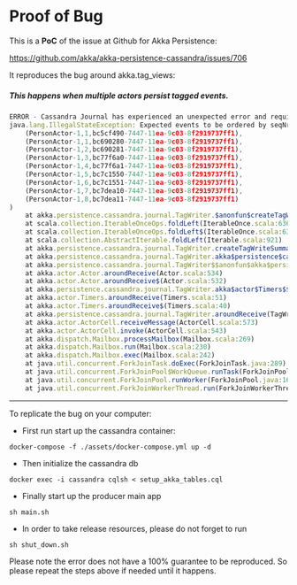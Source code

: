 # Proof of Bug
This is a **PoC** of the issue at Github for Akka Persistence:
    
https://github.com/akka/akka-persistence-cassandra/issues/706

It reproduces the bug around akka.tag_views:
##### This happens when multiple actors persist tagged events.
```js 
ERROR - Cassandra Journal has experienced an unexpected error and requires an ActorSystem restart.
java.lang.IllegalStateException: Expected events to be ordered by seqNr. PersonActor-1 Events: Vector(
    (PersonActor-1,1,bc5cf490-7447-11ea-9c03-8f2919737ff1),
    (PersonActor-1,1,bc690280-7447-11ea-9c03-8f2919737ff1),
    (PersonActor-1,2,bc690281-7447-11ea-9c03-8f2919737ff1),
    (PersonActor-1,3,bc77f6a0-7447-11ea-9c03-8f2919737ff1),
    (PersonActor-1,4,bc77f6a1-7447-11ea-9c03-8f2919737ff1),
    (PersonActor-1,5,bc7c1550-7447-11ea-9c03-8f2919737ff1),
    (PersonActor-1,6,bc7c1551-7447-11ea-9c03-8f2919737ff1),
    (PersonActor-1,7,bc7dea10-7447-11ea-9c03-8f2919737ff1),
    (PersonActor-1,8,bc7dea11-7447-11ea-9c03-8f2919737ff1)
)
    at akka.persistence.cassandra.journal.TagWriter.$anonfun$createTagWriteSummary$1(TagWriter.scala:359)
    at scala.collection.IterableOnceOps.foldLeft(IterableOnce.scala:636)
    at scala.collection.IterableOnceOps.foldLeft$(IterableOnce.scala:632)
    at scala.collection.AbstractIterable.foldLeft(Iterable.scala:921)
    at akka.persistence.cassandra.journal.TagWriter.createTagWriteSummary(TagWriter.scala:352)
    at akka.persistence.cassandra.journal.TagWriter.akka$persistence$cassandra$journal$TagWriter$$write(TagWriter.scala:337)
    at akka.persistence.cassandra.journal.TagWriter$$anonfun$akka$persistence$cassandra$journal$TagWriter$$idle$1.applyOrElse(TagWriter.scala:148)
    at akka.actor.Actor.aroundReceive(Actor.scala:534)
    at akka.actor.Actor.aroundReceive$(Actor.scala:532)
    at akka.persistence.cassandra.journal.TagWriter.akka$actor$Timers$$super$aroundReceive(TagWriter.scala:98)
    at akka.actor.Timers.aroundReceive(Timers.scala:51)
    at akka.actor.Timers.aroundReceive$(Timers.scala:40)
    at akka.persistence.cassandra.journal.TagWriter.aroundReceive(TagWriter.scala:98)
    at akka.actor.ActorCell.receiveMessage(ActorCell.scala:573)
    at akka.actor.ActorCell.invoke(ActorCell.scala:543)
    at akka.dispatch.Mailbox.processMailbox(Mailbox.scala:269)
    at akka.dispatch.Mailbox.run(Mailbox.scala:230)
    at akka.dispatch.Mailbox.exec(Mailbox.scala:242)
    at java.util.concurrent.ForkJoinTask.doExec(ForkJoinTask.java:289)
    at java.util.concurrent.ForkJoinPool$WorkQueue.runTask(ForkJoinPool.java:1056)
    at java.util.concurrent.ForkJoinPool.runWorker(ForkJoinPool.java:1692)
    at java.util.concurrent.ForkJoinWorkerThread.run(ForkJoinWorkerThread.java:157)
```

----------------------------------------------------

To replicate the bug on your computer:

- First run start up the cassandra container:
```
docker-compose -f ./assets/docker-compose.yml up -d
```
- Then initialize the cassandra db
```
docker exec -i cassandra cqlsh < setup_akka_tables.cql
```
- Finally start up the producer main app
```
sh main.sh
```
- In order to take release resources, please do not forget to run 
```ash 
sh shut_down.sh
```

Please note the error does not have a 100% guarantee to be reproduced.
So please repeat the steps above if needed until it happens.

